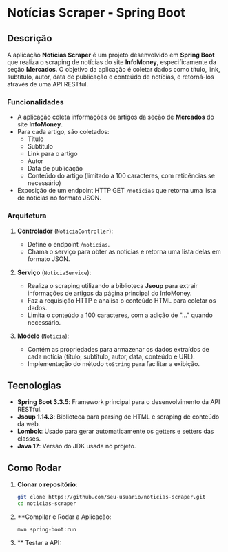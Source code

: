 # Notícias Scraper - Spring Boot

## Descrição

A aplicação **Notícias Scraper** é um projeto desenvolvido em **Spring Boot** que realiza o scraping de notícias do site **InfoMoney**, especificamente da seção **Mercados**. O objetivo da aplicação é coletar dados como título, link, subtítulo, autor, data de publicação e conteúdo de notícias, e retorná-los através de uma API RESTful.

### Funcionalidades

- A aplicação coleta informações de artigos da seção de **Mercados** do site **InfoMoney**.
- Para cada artigo, são coletados:
  - Título
  - Subtítulo
  - Link para o artigo
  - Autor
  - Data de publicação
  - Conteúdo do artigo (limitado a 100 caracteres, com reticências se necessário)
- Exposição de um endpoint HTTP GET `/noticias` que retorna uma lista de notícias no formato JSON.

### Arquitetura

1. **Controlador** (`NoticiaController`):
   - Define o endpoint `/noticias`.
   - Chama o serviço para obter as notícias e retorna uma lista delas em formato JSON.
   
2. **Serviço** (`NoticiaService`):
   - Realiza o scraping utilizando a biblioteca **Jsoup** para extrair informações de artigos da página principal do InfoMoney.
   - Faz a requisição HTTP e analisa o conteúdo HTML para coletar os dados.
   - Limita o conteúdo a 100 caracteres, com a adição de "..." quando necessário.

3. **Modelo** (`Noticia`):
   - Contém as propriedades para armazenar os dados extraídos de cada notícia (título, subtítulo, autor, data, conteúdo e URL).
   - Implementação do método `toString` para facilitar a exibição.

## Tecnologias

- **Spring Boot 3.3.5**: Framework principal para o desenvolvimento da API RESTful.
- **Jsoup 1.14.3**: Biblioteca para parsing de HTML e scraping de conteúdo da web.
- **Lombok**: Usado para gerar automaticamente os getters e setters das classes.
- **Java 17**: Versão do JDK usada no projeto.

## Como Rodar

1. **Clonar o repositório**:

   ```bash
   git clone https://github.com/seu-usuario/noticias-scraper.git
   cd noticias-scraper

2. **Compilar e Rodar a Aplicação:

   ```bash
   mvn spring-boot:run

3. ** Testar a API:
